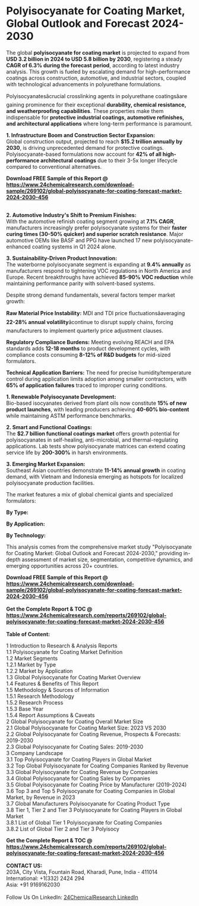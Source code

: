 <h1>Polyisocyanate for Coating Market, Global Outlook and Forecast 2024-2030</h1><p>The global <strong>polyisocyanate for coating market</strong> is projected to expand from <strong>USD 3.2 billion in 2024 to USD 5.8 billion by 2030</strong>, registering a steady <strong>CAGR of 6.3% during the forecast period</strong>, according to latest industry analysis. This growth is fueled by escalating demand for high-performance coatings across construction, automotive, and industrial sectors, coupled with technological advancements in polyurethane formulations.</p><p>Polyisocyanatesâcrucial crosslinking agents in polyurethane coatingsâare gaining prominence for their exceptional <strong>durability, chemical resistance, and weatherproofing capabilities</strong>. These properties make them indispensable for <strong>protective industrial coatings, automotive refinishes, and architectural applications</strong> where long-term performance is paramount.</p><p><strong>1. Infrastructure Boom and Construction Sector Expansion:</strong><br>
Global construction output, projected to reach <strong>$15.2 trillion annually by 2030</strong>, is driving unprecedented demand for protective coatings. Polyisocyanate-based formulations now account for <strong>42% of all high-performance architectural coatings</strong> due to their 3-5x longer lifecycle compared to conventional alternatives.</p><div><b>Download FREE Sample of this Report @ 
            <a href="https://www.24chemicalresearch.com/download-sample/269102/global-polyisocyanate-for-coating-forecast-market-2024-2030-456">
            https://www.24chemicalresearch.com/download-sample/269102/global-polyisocyanate-for-coating-forecast-market-2024-2030-456</a></b></div><br><p><strong>2. Automotive Industry's Shift to Premium Finishes:</strong><br>
With the automotive refinish coating segment growing at <strong>7.1% CAGR</strong>, manufacturers increasingly prefer polyisocyanate systems for their <strong>faster curing times (30-50% quicker) and superior scratch resistance</strong>. Major automotive OEMs like BASF and PPG have launched 17 new polyisocyanate-enhanced coating systems in Q1 2024 alone.</p><p><strong>3. Sustainability-Driven Product Innovation:</strong><br>
The waterborne polyisocyanate segment is expanding at <strong>9.4% annually</strong> as manufacturers respond to tightening VOC regulations in North America and Europe. Recent breakthroughs have achieved <strong>85-90% VOC reduction</strong> while maintaining performance parity with solvent-based systems.</p><p>Despite strong demand fundamentals, several factors temper market growth:</p><p><strong>Raw Material Price Instability:</strong> MDI and TDI price fluctuationsâaveraging <strong>22-28% annual volatility</strong>âcontinue to disrupt supply chains, forcing manufacturers to implement quarterly price adjustment clauses.</p><p><strong>Regulatory Compliance Burdens:</strong> Meeting evolving REACH and EPA standards adds <strong>12-18 months</strong> to product development cycles, with compliance costs consuming <strong>8-12% of R&amp;D budgets</strong> for mid-sized formulators.</p><p><strong>Technical Application Barriers:</strong> The need for precise humidity/temperature control during application limits adoption among smaller contractors, with <strong>65% of application failures</strong> traced to improper curing conditions.</p><p><strong>1. Renewable Polyisocyanate Development:</strong><br>
Bio-based isocyanates derived from plant oils now constitute <strong>15% of new product launches</strong>, with leading producers achieving <strong>40-60% bio-content</strong> while maintaining ASTM performance benchmarks.</p><p><strong>2. Smart and Functional Coatings:</strong><br>
The <strong>$2.7 billion functional coatings market</strong> offers growth potential for polyisocyanates in self-healing, anti-microbial, and thermal-regulating applications. Lab tests show polyisocyanate matrices can extend coating service life by <strong>200-300%</strong> in harsh environments.</p><p><strong>3. Emerging Market Expansion:</strong><br>
Southeast Asian countries demonstrate <strong>11-14% annual growth</strong> in coating demand, with Vietnam and Indonesia emerging as hotspots for localized polyisocyanate production facilities.</p><p>The market features a mix of global chemical giants and specialized formulators:</p><p><strong>By Type:</strong></p><p><strong>By Application:</strong></p><p><strong>By Technology:</strong></p><p>This analysis comes from the comprehensive market study "Polyisocyanate for Coating Market: Global Outlook and Forecast 2024-2030," providing in-depth assessment of market size, segmentation, competitive dynamics, and emerging opportunities across 20+ countries.</p><div><b>Download FREE Sample of this Report @ 
            <a href="https://www.24chemicalresearch.com/download-sample/269102/global-polyisocyanate-for-coating-forecast-market-2024-2030-456">
            https://www.24chemicalresearch.com/download-sample/269102/global-polyisocyanate-for-coating-forecast-market-2024-2030-456</a></b></div><br><div><b>Get the Complete Report & TOC @ 
            <a href="https://www.24chemicalresearch.com/reports/269102/global-polyisocyanate-for-coating-forecast-market-2024-2030-456">
            https://www.24chemicalresearch.com/reports/269102/global-polyisocyanate-for-coating-forecast-market-2024-2030-456</a></b></div><br>
            <b>Table of Content:</b><p>1 Introduction to Research & Analysis Reports<br />
    1.1 Polyisocyanate for Coating Market Definition<br />
    1.2 Market Segments<br />
        1.2.1 Market by Type<br />
        1.2.2 Market by Application<br />
    1.3 Global Polyisocyanate for Coating Market Overview<br />
    1.4 Features & Benefits of This Report<br />
    1.5 Methodology & Sources of Information<br />
        1.5.1 Research Methodology<br />
        1.5.2 Research Process<br />
        1.5.3 Base Year<br />
        1.5.4 Report Assumptions & Caveats<br />
2 Global Polyisocyanate for Coating Overall Market Size<br />
    2.1 Global Polyisocyanate for Coating Market Size: 2023 VS 2030<br />
    2.2 Global Polyisocyanate for Coating Revenue, Prospects & Forecasts: 2019-2030<br />
    2.3 Global Polyisocyanate for Coating Sales: 2019-2030<br />
3 Company Landscape<br />
    3.1 Top Polyisocyanate for Coating Players in Global Market<br />
    3.2 Top Global Polyisocyanate for Coating Companies Ranked by Revenue<br />
    3.3 Global Polyisocyanate for Coating Revenue by Companies<br />
    3.4 Global Polyisocyanate for Coating Sales by Companies<br />
    3.5 Global Polyisocyanate for Coating Price by Manufacturer (2019-2024)<br />
    3.6 Top 3 and Top 5 Polyisocyanate for Coating Companies in Global Market, by Revenue in 2023<br />
    3.7 Global Manufacturers Polyisocyanate for Coating Product Type<br />
    3.8 Tier 1, Tier 2 and Tier 3 Polyisocyanate for Coating Players in Global Market<br />
        3.8.1 List of Global Tier 1 Polyisocyanate for Coating Companies<br />
        3.8.2 List of Global Tier 2 and Tier 3 Polyisocy</p><div><b>Get the Complete Report & TOC @ 
            <a href="https://www.24chemicalresearch.com/reports/269102/global-polyisocyanate-for-coating-forecast-market-2024-2030-456">
            https://www.24chemicalresearch.com/reports/269102/global-polyisocyanate-for-coating-forecast-market-2024-2030-456</a></b></div><br><b>CONTACT US:</b><br>
            203A, City Vista, Fountain Road, Kharadi, Pune, India - 411014<br>
            International: +1(332) 2424 294<br>
            Asia: +91 9169162030 <br><br>
            Follow Us On LinkedIn: <a href="https://www.linkedin.com/company/24chemicalresearch/">24ChemicalResearch LinkedIn</a>